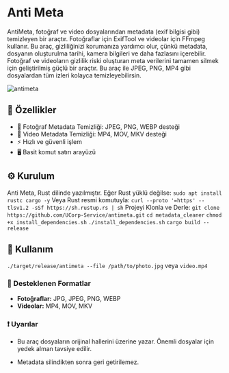 # Anti Meta
AntiMeta, fotoğraf ve video dosyalarından metadata (exif bilgisi gibi) temizleyen bir araçtır. Fotoğraflar için ExifTool ve videolar için FFmpeg kullanır. Bu araç, gizliliğinizi korumanıza yardımcı olur, çünkü metadata, dosyanın oluşturulma tarihi, kamera bilgileri ve daha fazlasını içerebilir. Fotoğraf ve videoların gizlilik riski oluşturan meta verilerini tamamen silmek için geliştirilmiş güçlü bir araçtır. Bu araç ile JPEG, PNG, MP4 gibi dosyalardan tüm izleri kolayca temizleyebilirsin.

![antimeta](https://github.com/user-attachments/assets/adf7e98c-e80c-422e-b948-970f2f841dfd)


## 🚀 Özellikler
- 📸 Fotoğraf Metadata Temizliği: JPEG, PNG, WEBP desteği
- 🎥 Video Metadata Temizliği: MP4, MOV, MKV desteği
- ⚡ Hızlı ve güvenli işlem
- 🖥️ Basit komut satırı arayüzü

## ⚙️ Kurulum
Anti Meta, Rust dilinde yazılmıştır. Eğer Rust yüklü değilse:
`sudo apt install rustc cargo -y`
Veya Rust resmi komutuyla:
`curl --proto '=https' --tlsv1.2 -sSf https://sh.rustup.rs | sh`
Projeyi Klonla ve Derle:
`git clone https://github.com/UCorp-Service/antimeta.git`
`cd metadata_cleaner`
`chmod +x install_dependencies.sh`
`./install_dependencies.sh`
`cargo build --release`

## 🚀 Kullanım
`./target/release/antimeta --file /path/to/photo.jpg` veya `video.mp4`

### 📝 Desteklenen Formatlar
- **Fotoğraflar:** JPG, JPEG, PNG, WEBP
- **Videolar:** MP4, MOV, MKV

### ❗️ Uyarılar
- Bu araç dosyaların orijinal hallerini üzerine yazar. Önemli dosyalar için yedek alman tavsiye edilir.

- Metadata silindikten sonra geri getirilemez.
